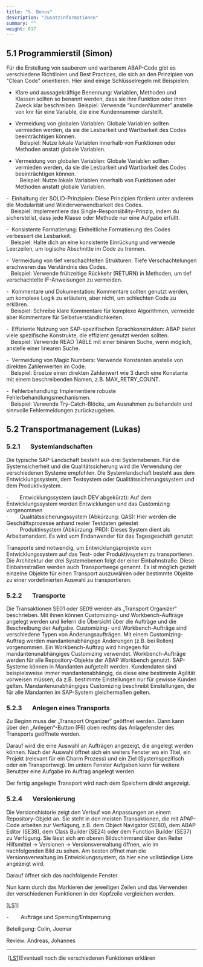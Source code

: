 ```yaml
---
title: "5. Bonus"
description: "Zusatzinformationen"
summary: ""
weight: 817
---
```


## 5.1 Programmierstil (Simon)

Für die Erstellung von sauberem und wartbarem ABAP-Code gibt es verschiedene Richtlinien und Best Practices, die sich an den Prinzipien von "Clean Code" orientieren. Hier sind einige Schlüsselregeln mit Beispielen:
  
-  Klare und aussagekräftige Benennung: Variablen, Methoden und Klassen sollten so benannt werden, dass sie ihre Funktion oder ihren Zweck klar beschreiben.
   Beispiel: Verwende “kundenNummer” anstelle von knr für eine Variable, die eine Kundennummer darstellt.

-  Vermeidung von globalen Variablen: Globale Variablen sollten vermieden werden, da sie die Lesbarkeit und Wartbarkeit des Codes beeinträchtigen können.  
   Beispiel: Nutze lokale Variablen innerhalb von Funktionen oder Methoden anstatt globale Variablen.

-  Vermeidung von globalen Variablen: Globale Variablen sollten vermieden werden, da sie die Lesbarkeit und Wartbarkeit des Codes beeinträchtigen können.  
   Beispiel: Nutze lokale Variablen innerhalb von Funktionen oder Methoden anstatt globale Variablen.

-  Einhaltung der SOLID-Prinzipien: Diese Prinzipien fördern unter anderem die Modularität und Wiederverwendbarkeit des Codes.  
   Beispiel: Implementiere das Single-Responsibility-Prinzip, indem du sicherstellst, dass jede Klasse oder Methode nur eine Aufgabe erfüllt.

-  Konsistente Formatierung: Einheitliche Formatierung des Codes verbessert die Lesbarkeit.  
   Beispiel: Halte dich an eine konsistente Einrückung und verwende Leerzeilen, um logische Abschnitte im Code zu trennen.

-  Vermeidung von tief verschachtelten Strukturen: Tiefe Verschachtelungen erschweren das Verständnis des Codes.  
   Beispiel: Verwende frühzeitige Rückkehr (RETURN) in Methoden, um tief verschachtelte IF-Anweisungen zu vermeiden.

-  Kommentare und Dokumentation: Kommentare sollten genutzt werden, um komplexe Logik zu erläutern, aber nicht, um schlechten Code zu erklären.  
   Beispiel: Schreibe klare Kommentare für komplexe Algorithmen, vermeide aber Kommentare für Selbstverständlichkeiten.

-  Effiziente Nutzung von SAP-spezifischen Sprachkonstrukten: ABAP bietet viele spezifische Konstrukte, die effizient genutzt werden sollten.  
   Beispiel: Verwende READ TABLE mit einer binären Suche, wenn möglich, anstelle einer linearen Suche.

-  Vermeidung von Magic Numbers: Verwende Konstanten anstelle von direkten Zahlenwerten im Code.  
   Beispiel: Ersetze einen direkten Zahlenwert wie 3 durch eine Konstante mit einem beschreibenden Namen, z.B. MAX_RETRY_COUNT.

-  Fehlerbehandlung: Implementiere robuste Fehlerbehandlungsmechanismen.  
   Beispiel: Verwende Try-Catch-Blöcke, um Ausnahmen zu behandeln und sinnvolle Fehlermeldungen zurückzugeben.

## 5.2 Transportmanagement (Lukas)

### 5.2.1       Systemlandschaften

Die typische SAP-Landschaft besteht aus drei Systemebenen. Für die Systemsicherheit und die Qualitätssicherung wird die Verwendung der verschiedenen Systeme empfohlen. Die Systemlandschaft besteht aus dem Entwicklungssystem, dem Testsystem oder Qualitätssicherungssystem und dem Produktivsystem.

·        Entwicklungssystem (auch DEV abgekürzt): Auf dem Entwicklungssystem werden Entwicklungen und das Customizing vorgenommen  
·        Qualitätssicherungssystem (Abkürzung: QAS): Hier werden die Geschäftsprozesse anhand realer Testdaten getestet  
·        Produktivsystem (Abkürzung: PRD): Dieses System dient als Arbeitsmandant. Es wird vom Endanwender für das Tagesgeschäft genutzt

Transporte sind notwendig, um Entwicklungsprojekte vom Entwicklungssystem auf das Test- oder Produktivsystem zu transportieren. Die Architektur der drei Systemebenen folgt der einer Einbahnstraße. Diese Einbahnstraßen werden auch Transportwege genannt. Es ist möglich gezielt einzelne Objekte für einen Transport auszuwählen oder bestimmte Objekte zu einer vordefinierten Auswahl zu transportieren.

### 5.2.2       Transporte

Die Transaktionen SE01 oder SE09 werden als „Transport Organizer“ beschrieben. Mit ihnen können Customizing- und Workbench-Aufträge angelegt werden und liefern die Übersicht über die Aufträge und die Beschreibung der Aufgabe.
Customizing- und Workbench-Aufträge sind verschiedene Typen von Änderungsaufträgen. Mit einem Customizing-Auftrag werden mandantenabhängige Änderungen (z.B. bei Rollen) vorgenommen. Ein Workbench-Auftrag wird hingegen für mandantenunabhängiges Customizing verwendet. Workbench-Aufträge werden für alle Repository-Objekte der ABAP Workbench genutzt. SAP-Systeme können in Mandanten aufgeteilt werden. Kundendaten sind beispielsweise immer mandantenabhängig, da diese eine bestimmte Agilität vorweisen müssen, da z.B. bestimmte Einstellungen nur für gewisse Kunden gelten. Mandantenunabhängiges Customizing beschreibt Einstellungen, die für alle Mandanten im SAP-System gleichermaßen gelten.

<!-- ![Ein Bild, das Text, Screenshot, Diagramm, Schrift enthält. -->
<!-- Automatisch generierte Beschreibung](file:///C:/Users/SIMONF~1/AppData/Local/Temp/msohtmlclip1/01/clip_image069.png) -->

### 5.2.3       Anlegen eines Transports

Zu Beginn muss der „Transport Organizer“ geöffnet werden. Dann kann über den „Anlegen“-Button (F6) oben rechts das Anlagefenster des Transports geöffnete werden.

<!-- ![](file:///C:/Users/SIMONF~1/AppData/Local/Temp/msohtmlclip1/01/clip_image071.jpg) -->

Darauf wird die eine Auswahl an Aufträgen angezeigt, die angelegt werden können. Nach der Auswahl öffnet sich ein weiters Fenster wo ein Titel, ein Projekt (relevant für ein Charm Prozess) und ein Ziel (Systemspezifisch oder ein Transportweg). Im untern Fenster Aufgaben kann für weitere Benutzer eine Aufgabe im Auftrag angelegt werden.

<!-- ![Ein Bild, das Text, Screenshot, Zahl, Diagramm enthält. -->
<!-- Automatisch generierte Beschreibung](file:///C:/Users/SIMONF~1/AppData/Local/Temp/msohtmlclip1/01/clip_image073.png) -->

Der fertig angelegte Transport wird nach dem Speichern direkt angezeigt.

<!-- ![Ein Bild, das Text, Screenshot, Schrift, Zahl enthält. -->
<!-- Automatisch generierte Beschreibung](file:///C:/Users/SIMONF~1/AppData/Local/Temp/msohtmlclip1/01/clip_image075.png) -->

### 5.2.4       Versionierung

Die Versionshistorie zeigt den Verlauf von Anpassungen an einem Repository-Objekt an. Sie steht in den meisten Transaktionen, die mit APAP-Code arbeiten zur Verfügung, z.B. dem Object Navigator (SE80), dem ABAP Editor (SE38), dem Class Builder (SE24) oder dem Function Builder (SE37) zu Verfügung.
Sie lässt sich am oberen Bildschirmrand über den Reiter Hilfsmittel → Versionen → Versionsverwaltung öffnen, wie im nachfolgenden Bild zu sehen. Am besten öffnet man die Versionsverwaltung im Entwicklungssystem, da hier eine vollständige Liste angezeigt wird.

  
  
<!-- ![](file:///C:/Users/SIMONF~1/AppData/Local/Temp/msohtmlclip1/01/clip_image077.jpg) -->

Darauf öffnet sich das nachfolgende Fenster.

<!-- ![Ein Bild, das Text, Screenshot, Schrift, Zahl enthält. -->
<!-- Automatisch generierte Beschreibung](file:///C:/Users/SIMONF~1/AppData/Local/Temp/msohtmlclip1/01/clip_image079.jpg) -->

Nun kann durch das Markieren der jeweiligen Zeilen und das Verwenden der verschiedenen Funktionen in der Kopfzeile vergleichen werden.  
  
[[LS1]](#_msocom_1) 

-        Aufträge und Sperrung/Entsperrung

Beteiligung: Colin, Joemar

Review: Andreas, Johannes

---

 [[LS1]](#_msoanchor_1)Eventuell noch die verschiedenen Funktionen erklären
